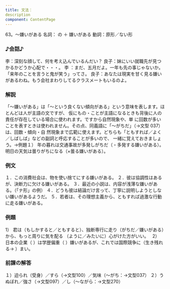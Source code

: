 ```yaml
---
title: 文法：
description
component: ContentPage
---
```



63。～嫌いがある
名詞： の ＋ 嫌いがある
動詞：原形／ない形  
### ♪会話♪
李：深刻な顔して、何を考え込んでいるんだい？
良子：妹にいい就職先が見つかるかどうか心配で・・・。
李 ：まだ、五月だよ。一年も先の事じゃないか。「来年のことを言うと鬼が笑う」ってさ。 良子：あなたは現実を甘く見る嫌いがあるわね。もう会社まわりしてるクラスメートもいるのよ。
### 解説
「～嫌いがある」は「～という良くない傾向がある」という意味を表します。ほとんどは人が主語の文ですが、 仮にもの・ことが主語になるときも背後に人の責任が存在している場合に使われます。ですから自然現象や、単 に回数が多いことを表すときは使われません。その点、同義語に「～がちだ」（→文型 037）は、回数・傾向・自 然現象まで広範に使えます。どちらも「ともすれば／よく／しばしば」などの副詞と呼応することが多いので、 一緒に覚えておきましょう。→例題１）
年の暮れは交通事故が多発しがちだ（・多発する嫌いがある）。
明日の天気は曇りがちになる（×曇る嫌いがある）。
### 例文
１．この消費社会は、物を使い捨てにする嫌いがある。
２．彼は協調性はあるが、決断力に欠ける嫌いがある。
３．最近の小説は、内容が浅薄な嫌いがある。（「ナ形」の例）
４．どうも彼は結論だけ言って、丁寧に説明しようとしない嫌いがあるようだ。
５．若者は、その理想主義から、ともすれば過激な行動に走る嫌いがある。
### 例題
1） 君は（もしかすると／ともすると）、独断専行に走り（がちだ／嫌いがある）から、もっと周りに気を配る
（ように／みたいに）心がけた方がいい。  
2） 日本の企業（ ）は学歴偏重（ ）嫌いがあるが、これでは国際競争に（生き残れる→ ）まい。
### 前課の解答
１）迫られ（受身）／すら（→文型100）／気味（～がち：→文型037）
２）うぬぼれ／強さ（→文型097）／し（～ながら：→文型270）
